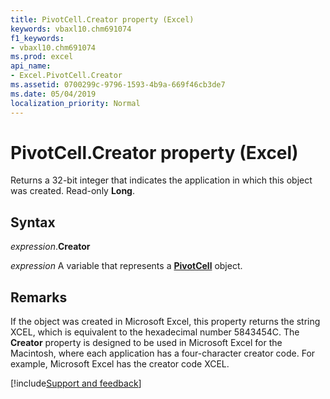 ```yaml
---
title: PivotCell.Creator property (Excel)
keywords: vbaxl10.chm691074
f1_keywords:
- vbaxl10.chm691074
ms.prod: excel
api_name:
- Excel.PivotCell.Creator
ms.assetid: 0700299c-9796-1593-4b9a-669f46cb3de7
ms.date: 05/04/2019
localization_priority: Normal
---
```



# PivotCell.Creator property (Excel)

Returns a 32-bit integer that indicates the application in which this object was created. Read-only **Long**.


## Syntax

_expression_.**Creator**

_expression_ A variable that represents a **[PivotCell](Excel.PivotCell.md)** object.


## Remarks

If the object was created in Microsoft Excel, this property returns the string XCEL, which is equivalent to the hexadecimal number 5843454C. The **Creator** property is designed to be used in Microsoft Excel for the Macintosh, where each application has a four-character creator code. For example, Microsoft Excel has the creator code XCEL.




[!include[Support and feedback](~/includes/feedback-boilerplate.md)]